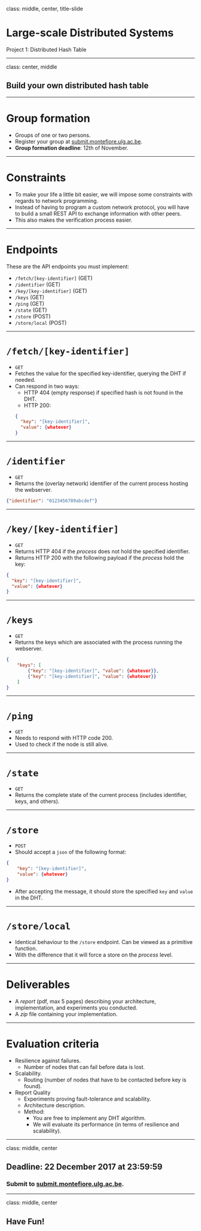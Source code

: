 class: middle, center, title-slide

# Large-scale Distributed Systems

Project 1: Distributed Hash Table

---

class: center, middle

## Build your own distributed hash table

---

# Group formation

- Groups of one or two persons.
- Register your group at [submit.montefiore.ulg.ac.be](http://submit.montefiore.ulg.ac.be).
- **Group formation deadline**: 12th of November.

---

# Constraints

- To make your life a little bit easier, we will impose some constraints with regards to network programming.
- Instead of having to program a custom network protocol, you will have to build a small REST API to exchange information with other peers.
- This also makes the verification process easier.

---

# Endpoints

These are the API endpoints you must implement:

- `/fetch/[key-identifier]` (GET)
- `/identifier` (GET)
- `/key/[key-identifier]` (GET)
- `/keys` (GET)
- `/ping` (GET)
- `/state` (GET)
- `/store` (POST)
- `/store/local` (POST)

---

# `/fetch/[key-identifier]`

- `GET`
- Fetches the value for the specified key-identifier, querying the DHT if needed.
- Can respond in two ways:
  - HTTP 404 (empty response) if specified hash is not found in the DHT.
  - HTTP 200:
  ```json
  {
    "key": "[key-identifier]",
    "value": {whatever}
  }
  ```

---

# `/identifier`

- `GET`
- Returns the (overlay network) identifier of the current process hosting the webserver.

```json
{"identifier": "0123456789abcdef"}
```

---

# `/key/[key-identifier]`

- `GET`
- Returns HTTP 404 if the *process* does not hold the specified identifier.
- Returns HTTP 200 with the following payload if the *process* hold the key:
```json
{
  "key": "[key-identifier]",
  "value": {whatever}
}
```

---

# `/keys`

- `GET`
- Returns the keys which are associated with the process running the webserver.

```json
{
    "keys": [
        {"key": "[key-identifier]", "value": {whatever}},
        {"key": "[key-identifier]", "value": {whatever}}
    ]
}
```

---

# `/ping`

- `GET`
- Needs to respond with HTTP code 200.
- Used to check if the node is still alive.

---

# `/state`

- `GET`
- Returns the complete state of the current process (includes identifier, keys, and others).

---

# `/store`

- `POST`
- Should accept a `json` of the following format:
```json
{
    "key": "[key-identifier]",
    "value": {whatever}
}
```
- After accepting the message, it should store the specified `key` and `value` in the DHT.

---

# `/store/local`

- Identical behaviour to the `/store` endpoint. Can be viewed as a primitive function.
- With the difference that it will force a store on the *process* level.

---

# Deliverables

- A *report* (pdf, max 5 pages) describing your architecture, implementation, and experiments you conducted.
- A *zip* file containing your implementation.

---

# Evaluation criteria

- Resilience against failures.
    - Number of nodes that can fail before data is lost.
- Scalability.
    - Routing (number of nodes that have to be contacted before key is found).
- Report Quality
    - Experiments proving fault-tolerance and scalability.
    - Architecture description.
    - Method:
        - You are free to implement any DHT algorithm.
        - We will evaluate its performance (in terms of resilience and scalability).

---

class: middle, center

## Deadline: 22 December 2017 at 23:59:59

### Submit to [submit.montefiore.ulg.ac.be](http://submit.montefiore.ulg.ac.be).

---

class: middle, center

## Have Fun!
